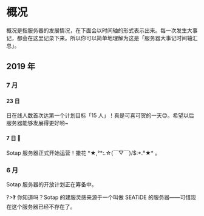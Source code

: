 # 概况

概况是指服务器的发展情况，在下面会以时间轴的形式表示出来。每一次发生大事记，都会在这里记录下来。所以你可以简单地理解为这是「服务器大事记时间轴汇总」。

## 2019 年

### 7 月

#### 23 日

日在线人数首次达第一个计划目标「15 人」！真是可喜可贺的一天😊。希望以后服务器能够发展得更好哟~

#### 7 日 🎉

Sotap 服务器正式开始运营！撒花 \*★,°\*:.☆(￣▽￣)/$:\*.°★\* 。

### 6 月

Sotap 服务器的开放计划正在筹备中。

?>❓ 你知道吗？Sotap 的建服灵感来源于一个叫做 SEATiDE 的服务器——可惜现在这个服务器已经不存在了。